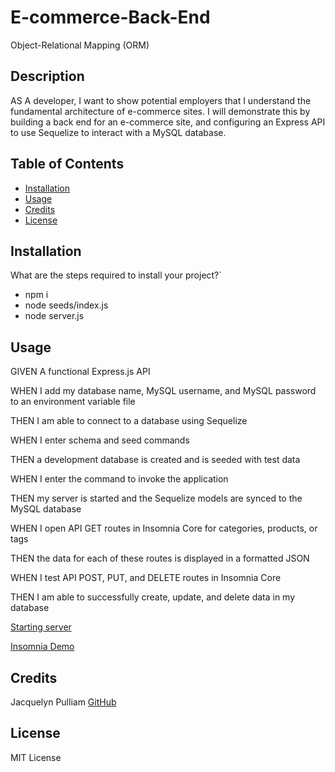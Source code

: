 # E-commerce-Back-End
Object-Relational Mapping (ORM) 

## Description
AS A developer, I want to show potential employers that I understand the fundamental architecture of e-commerce sites.  I will demonstrate this by building a back end for an e-commerce site, and configuring an Express API to use Sequelize to interact with a MySQL database.

## Table of Contents
- [Installation](#installation)
- [Usage](#usage)
- [Credits](#credits)
- [License](#license)

## Installation
What are the steps required to install your project?` 
* npm i
* node seeds/index.js
* node server.js

## Usage

GIVEN A functional Express.js API

WHEN I add my database name, MySQL username, and MySQL password to an environment variable file

THEN I am able to connect to a database using Sequelize

WHEN I enter schema and seed commands

THEN a development database is created and is seeded with test data

WHEN I enter the command to invoke the application

THEN my server is started and the Sequelize models are synced to the MySQL database

WHEN I open API GET routes in Insomnia Core for categories, products, or tags

THEN the data for each of these routes is displayed in a formatted JSON

WHEN I test API POST, PUT, and DELETE routes in Insomnia Core

THEN I am able to successfully create, update, and delete data in my database

[Starting server](https://drive.google.com/file/d/1h5Lhu_KA1sLiHnxfq1GDWtBgDJjdFrv6/view?usp=sharing)

[Insomnia Demo](https://drive.google.com/file/d/1wAhA0pMIgn6Alv8b99qbn_XBMtM_qqX3/view?usp=sharing)

## Credits
Jacquelyn Pulliam 
[GitHub](https://github.com/JacquieSue)

## License
MIT License
